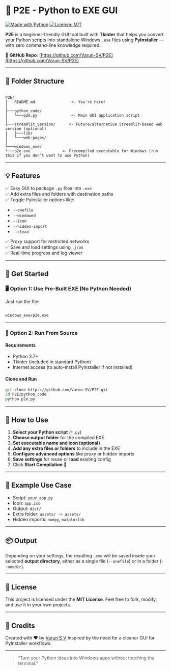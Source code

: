 # 🐍 P2E - Python to EXE GUI

[![Made with Python](https://img.shields.io/badge/Made%20with-Python-blue?logo=python)](https://www.python.org/)
[![License: MIT](https://img.shields.io/badge/License-MIT-green.svg)](LICENSE)

**P2E** is a beginner-friendly GUI tool built with **Tkinter** that helps you convert your Python scripts into standalone Windows `.exe` files using **PyInstaller** — with zero command-line knowledge required.

🔗 **GitHub Repo**: [https://github.com/Varun-SV/P2E](https://github.com/Varun-SV/P2E)

---

## 📁 Folder Structure

```

P2E/
│   README.md                <- You're here!
│
├───python_code/
│   └───p2e.py               <- Main GUI application script
│
├───streamlit_version/      <- Future/alternative Streamlit-based web version (optional)
│   ├───lib/
│   └───web-pages/
│
└───windows_exe/
└───p2e.exe              <- Precompiled executable for Windows (run this if you don’t want to use Python)

```

---

## 💡 Features

✅ Easy GUI to package `.py` files into `.exe`  
✅ Add extra files and folders with destination paths  
✅ Toggle PyInstaller options like:
- `--onefile`
- `--windowed`
- `--icon`
- `--hidden-import`
- `--clean`

✅ Proxy support for restricted networks  
✅ Save and load settings using `.json`  
✅ Real-time progress and log viewer

---

## 🚀 Get Started

### 🖥️ Option 1: Use Pre-Built EXE (No Python Needed)

Just run the file:
```

windows_exe/p2e.exe

````

---

### 🐍 Option 2: Run From Source

#### Requirements

- Python 3.7+
- Tkinter (included in standard Python)
- Internet access (to auto-install PyInstaller if not installed)

#### Clone and Run

```bash
git clone https://github.com/Varun-SV/P2E.git
cd P2E/python_code
python p2e.py
````

---

## 🔧 How to Use

1. **Select your Python script** (`*.py`)
2. **Choose output folder** for the compiled EXE
3. **Set executable name and icon (optional)**
4. **Add any extra files or folders** to include in the EXE
5. **Configure advanced options** like proxy or hidden imports
6. **Save settings** for reuse or **load** existing config
7. Click **Start Compilation** 🚀

---

## 🧪 Example Use Case

* Script: `your_app.py`
* Icon: `app.ico`
* Output: `dist/`
* Extra folder: `assets/ -> assets/`
* Hidden imports: `numpy`, `matplotlib`

---

## 📦 Output

Depending on your settings, the resulting `.exe` will be saved inside your selected **output directory**, either as a single file (`--onefile`) or in a folder (`--onedir`).

---

## 📄 License

This project is licensed under the **MIT License**.
Feel free to fork, modify, and use it in your own projects.

---

## 🙌 Credits

Created with ❤️ by [Varun S V](https://github.com/Varun-SV)
Inspired by the need for a cleaner GUI for PyInstaller workflows.

---

> “Turn your Python ideas into Windows apps without touching the terminal.”
